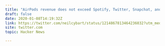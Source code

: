 ```yaml
---
title: "AirPods revenue does not exceed Spotify, Twitter, Snapchat, and Shopify revenue"
draft: false
date: 2020-01-08T14:19:32Z
link: https://twitter.com/neilcybart/status/1214867813464236032?utm_medium=RSS&utm_source=hune
site: twitter.com
topic: Hacker News  

---
```


